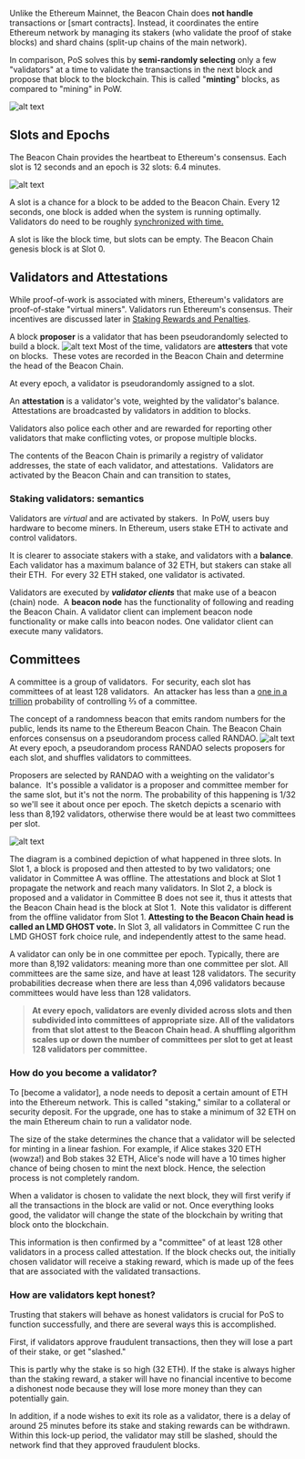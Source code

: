Unlike the Ethereum Mainnet, the Beacon Chain does **not handle** transactions or [smart contracts]. Instead, it coordinates the entire Ethereum network by managing its stakers (who validate the proof of stake blocks) and shard chains (split-up chains of the main network).


In comparison, PoS solves this by **semi-randomly  selecting** only a few "validators" at a time to validate the transactions in the next block and propose that block to the blockchain. This is called "**minting**" blocks, as compared to "mining" in PoW.

![alt text](image.png)


**Slots and Epochs**
--------------------

The Beacon Chain provides the heartbeat to Ethereum's consensus. Each slot is 12 seconds and an epoch is 32 slots: 6.4 minutes.

![alt text](image-1.png)

A slot is a chance for a block to be added to the Beacon Chain. Every 12 seconds, one block is added when the system is running optimally. Validators do need to be roughly [synchronized with time.](https://ethresear.ch/t/network-adjusted-timestamps/4187)

A slot is like the block time, but slots can be empty. The Beacon Chain genesis block is at Slot 0.



**Validators and Attestations**
-------------------------------

While proof-of-work is associated with miners, Ethereum's validators are proof-of-stake "virtual miners". Validators run Ethereum's consensus. Their incentives are discussed later in [Staking Rewards and Penalties](https://ethos.dev/beacon-chain#staking-rewards-and-penalties).

A block **proposer** is a validator that has been pseudorandomly selected to build a block.
![alt text](image-2.png)
Most of the time, validators are **attesters** that vote on blocks.  These votes are recorded in the Beacon Chain and determine the head of the Beacon Chain.


At every epoch, a validator is pseudorandomly assigned to a slot.

An **attestation** is a validator's vote, weighted by the validator's balance.  Attestations are broadcasted by validators in addition to blocks.

Validators also police each other and are rewarded for reporting other validators that make conflicting votes, or propose multiple blocks.

The contents of the Beacon Chain is primarily a registry of validator addresses, the state of each validator, and attestations.  Validators are activated by the Beacon Chain and can transition to states,

### Staking validators: semantics

Validators are *virtual* and are activated by stakers.  In PoW, users buy hardware to become miners. In Ethereum, users stake ETH to activate and control validators.

It is clearer to associate stakers with a stake, and validators with a **balance**.  Each validator has a maximum balance of 32 ETH, but stakers can stake all their ETH.  For every 32 ETH staked, one validator is activated.

Validators are executed by ***validator clients*** that make use of a beacon (chain) node.  A **beacon node** has the functionality of following and reading the Beacon Chain. A validator client can implement beacon node functionality or make calls into beacon nodes. One validator client can execute many validators.


**Committees**
--------------

A committee is a group of validators.  For security, each slot has committees of at least 128 validators.  An attacker has less than a [one in a trillion](https://medium.com/@chihchengliang/minimum-committee-size-explained-67047111fa20) probability of controlling ⅔ of a committee.

The concept of a randomness beacon that emits random numbers for the public, lends its name to the Ethereum Beacon Chain. The Beacon Chain enforces consensus on a pseudorandom process called RANDAO.
![alt text](image-3.png)
At every epoch, a pseudorandom process RANDAO selects proposers for each slot, and shuffles validators to committees.

Proposers are selected by RANDAO with a weighting on the validator's balance.  It's possible a validator is a proposer and committee member for the same slot, but it's not the norm. The probability of this happening is 1/32 so we'll see it about once per epoch. The sketch depicts a scenario with less than 8,192 validators, otherwise there would be at least two committees per slot.

![alt text](image-4.png)

The diagram is a combined depiction of what happened in three slots. In Slot 1, a block is proposed and then attested to by two validators; one validator in Committee A was offline. The attestations and block at Slot 1 propagate the network and reach many validators. In Slot 2, a block is proposed and a validator in Committee B does not see it, thus it attests that the Beacon Chain head is the block at Slot 1.  Note this validator is different from the offline validator from Slot 1. **Attesting to the Beacon Chain head is called an LMD GHOST vote.** In Slot 3, all validators in Committee C run the LMD GHOST fork choice rule, and independently attest to the same head.

A validator can only be in one committee per epoch. Typically, there are more than 8,192 validators: meaning more than one committee per slot. All committees are the same size, and have at least 128 validators. The security probabilities decrease when there are less than 4,096 validators because committees would have less than 128 validators.

> **At every epoch, validators are evenly divided across slots and then subdivided into committees of appropriate size. All of the validators from that slot attest to the Beacon Chain head. A shuffling algorithm scales up or down the number of committees per slot to get at least 128 validators per committee.**

### **How do you become a validator?**

To [become a validator], a node needs to deposit a certain amount of ETH into the Ethereum network. This is called "staking," similar to a collateral or security deposit. For the upgrade, one has to stake a minimum of 32 ETH on the main Ethereum chain to run a validator node.

The size of the stake determines the chance that a validator will be selected for minting in a linear fashion. For example, if Alice stakes 320 ETH (wowza!) and Bob stakes 32 ETH, Alice's node will have a 10 times higher chance of being chosen to mint the next block. Hence, the selection process is not completely random. 

When a validator is chosen to validate the next block, they will first verify if all the transactions in the block are valid or not. Once everything looks good, the validator will change the state of the blockchain by writing that block onto the blockchain.

This information is then confirmed by a "committee" of at least 128 other validators in a process called attestation. If the block checks out, the initially chosen validator will receive a staking reward, which is made up of the fees that are associated with the validated transactions.


### **How are validators kept honest?**

Trusting that stakers will behave as honest validators is crucial for PoS to function successfully, and there are several ways this is accomplished.

First, if validators approve fraudulent transactions, then they will lose a part of their stake, or get "slashed." 

This is partly why the stake is so high (32 ETH). If the stake is always higher than the staking reward, a staker will have no financial incentive to become a dishonest node because they will lose more money than they can potentially gain.

In addition, if a node wishes to exit its role as a validator, there is a delay of around 25 minutes before its stake and staking rewards can be withdrawn. Within this lock-up period, the validator may still be slashed, should the network find that they approved fraudulent blocks.